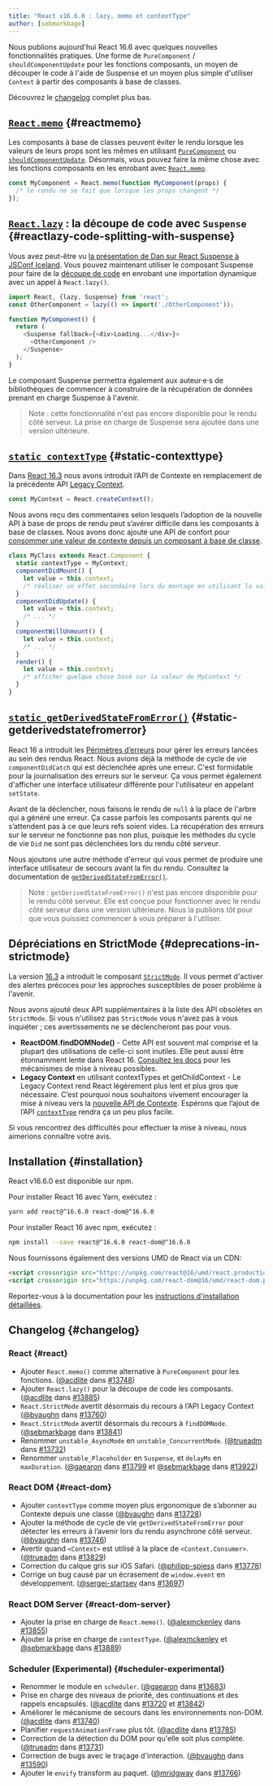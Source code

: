 ```yaml
---
title: "React v16.6.0 : lazy, memo et contextType"
author: [sebmarkbage]
---
```


Nous publions aujourd'hui React 16.6 avec quelques nouvelles fonctionnalités pratiques. Une forme de `PureComponent` / `shouldComponentUpdate` pour les fonctions composants, un moyen de découper le code à l'aide de Suspense et un moyen plus simple d'utiliser `Context` à partir des composants à base de classes.

Découvrez le [changelog](#changelog) complet plus bas.

## [`React.memo`](/docs/react-api.html#reactmemo) {#reactmemo}

Les composants à base de classes peuvent éviter le rendu lorsque les valeurs de leurs props sont les mêmes en utilisant [`PureComponent`](/docs/react-api.html#reactpurecomponent) ou [`shouldComponentUpdate`](/docs/react-component.html#shouldcomponentupdate). Désormais, vous pouvez faire la même chose avec les fonctions composants en les enrobant avec [`React.memo`](/docs/react-api.html#reactmemo).

```js
const MyComponent = React.memo(function MyComponent(props) {
  /* le rendu ne se fait que lorsque les props changent */
});
```

## [`React.lazy`](/docs/code-splitting.html#reactlazy) : la découpe de code avec `Suspense` {#reactlazy-code-splitting-with-suspense}

Vous avez peut-être vu [la présentation de Dan sur React Suspense à JSConf Iceland](/blog/2018/03/01/sneak-peek-beyond-react-16.html). Vous pouvez maintenant utiliser le composant Suspense pour faire de la [découpe de code](/docs/code-splitting.html#reactlazy) en enrobant une importation dynamique avec un appel à `React.lazy()`.

```js
import React, {lazy, Suspense} from 'react';
const OtherComponent = lazy(() => import('./OtherComponent'));

function MyComponent() {
  return (
    <Suspense fallback={<div>Loading...</div>}>
      <OtherComponent />
    </Suspense>
  );
}
```

Le composant Suspense permettra également aux auteur·e·s de bibliothèques de commencer à construire de la récupération de données prenant en charge Suspense à l'avenir.

> Note : cette fonctionnalité n'est pas encore disponible pour le rendu côté serveur. La prise en charge de Suspense sera ajoutée dans une version ultérieure.

## [`static contextType`](/docs/context.html#classcontexttype) {#static-contexttype}

Dans [React 16.3](/blog/2018/03/29/react-v-16-3.html) nous avons introduit l’API de Contexte en remplacement de la précédente API [Legacy Context](/docs/legacy-context.html).

```js
const MyContext = React.createContext();
```

Nous avons reçu des commentaires selon lesquels l’adoption de la nouvelle API à base de props de rendu peut s’avérer difficile dans les composants à base de classes. Nous avons donc ajouté une API de confort pour [consommer une valeur de contexte depuis un composant à base de classe](/docs/context.html#classcontexttype).

```js
class MyClass extends React.Component {
  static contextType = MyContext;
  componentDidMount() {
    let value = this.context;
    /* réaliser un effet secondaire lors du montage en utilisant la valeur de MyContext */
  }
  componentDidUpdate() {
    let value = this.context;
    /* ... */
  }
  componentWillUnmount() {
    let value = this.context;
    /* ... */
  }
  render() {
    let value = this.context;
    /* afficher quelque chose basé sur la valeur de MyContext */
  }
}
```

## [`static getDerivedStateFromError()`](/docs/react-component.html#static-getderivedstatefromerror) {#static-getderivedstatefromerror}

React 16 a introduit les [Périmètres d’erreurs](/blog/2017/07/26/error-handling-in-react-16.html) pour gérer les erreurs lancées au sein des rendus React. Nous avions déjà la méthode de cycle de vie `componentDidCatch` qui est déclenchée après une erreur. C'est formidable pour la journalisation des erreurs sur le serveur. Ça vous permet également d'afficher une interface utilisateur différente pour l'utilisateur en appelant `setState`.

Avant de la déclencher, nous faisons le rendu de `null` à la place de l'arbre qui a généré une erreur. Ça casse parfois les composants parents qui ne s’attendent pas à ce que leurs refs soient vides. La récupération des erreurs sur le serveur ne fonctionne pas non plus, puisque les méthodes du cycle de vie `Did` ne sont pas déclenchées lors du rendu côté serveur.

Nous ajoutons une autre méthode d'erreur qui vous permet de produire une interface utilisateur de secours avant la fin du rendu. Consultez la documentation de [`getDerivedStateFromError()`](/docs/react-component.html#static-getderivedstatefromerror).

> Note : `getDerivedStateFromError()` n'est pas encore disponible pour le rendu côté serveur. Elle est conçue pour fonctionner avec le rendu côté serveur dans une version ultérieure. Nous la publions tôt pour que vous puissiez commencer à vous préparer à l'utiliser.

## Dépréciations en StrictMode {#deprecations-in-strictmode}

La version [16.3](/blog/2018/03/29/react-v-16-3.html#strictmode-component) a introduit le composant [`StrictMode`](/docs/strict-mode.html). Il vous permet d'activer des alertes précoces pour les approches susceptibles de poser problème à l'avenir.

Nous avons ajouté deux API supplémentaires à la liste des API obsolètes en `StrictMode`. Si vous n'utilisez pas `StrictMode` vous n'avez pas à vous inquiéter ; ces avertissements ne se déclencheront pas pour vous.

* __ReactDOM.findDOMNode()__ - Cette API est souvent mal comprise et la plupart des utilisations de celle-ci sont inutiles. Elle peut aussi être étonnamment lente dans React 16. [Consultez les docs](/docs/strict-mode.html#warning-about-deprecated-finddomnode-usage) pour les mécanismes de mise à niveau possibles.
* __Legacy Context__ en utilisant contextTypes et getChildContext - Le Legacy Context rend React légèrement plus lent et plus gros que nécessaire. C’est pourquoi nous souhaitons vivement encourager la mise à niveau vers la [nouvelle API de Contexte](/docs/context.html). Espérons que l’ajout de l’API [`contextType`](/docs/context.html#classcontexttype) rendra ça un peu plus facile.

Si vous rencontrez des difficultés pour effectuer la mise à niveau, nous aimerions connaître votre avis.

## Installation {#installation}

React v16.6.0 est disponible sur npm.

Pour installer React 16 avec Yarn, exécutez :

```bash
yarn add react@^16.6.0 react-dom@^16.6.0
```

Pour installer React 16 avec npm, exécutez :

```bash
npm install --save react@^16.6.0 react-dom@^16.6.0
```

Nous fournissons également des versions UMD de React via un CDN:

```html
<script crossorigin src="https://unpkg.com/react@16/umd/react.production.min.js"></script>
<script crossorigin src="https://unpkg.com/react-dom@16/umd/react-dom.production.min.js"></script>
```

Reportez-vous à la documentation pour les [instructions d'installation détaillées](/docs/installation.html).

## Changelog {#changelog}

### React {#react}

* Ajouter `React.memo()` comme alternative à `PureComponent` pour les fonctions. ([@acdlite](https://github.com/acdlite) dans [#13748](https://github.com/facebook/react/pull/13748))
* Ajouter `React.lazy()` pour la découpe de code les composants. ([@acdlite](https://github.com/acdlite) dans [#13885](https://github.com/facebook/react/pull/13885))
* `React.StrictMode` avertit désormais du recours à l’API Legacy Context ([@bvaughn](https://github.com/bvaughn) dans [#13760](https://github.com/facebook/react/pull/13760))
* `React.StrictMode` avertit désormais du recours à `findDOMNode`. ([@sebmarkbage](https://github.com/sebmarkbage) dans [#13841](https://github.com/facebook/react/pull/13841))
* Renommer `unstable_AsyncMode` en `unstable_ConcurrentMode`. ([@trueadm](https://github.com/trueadm) dans [#13732](https://github.com/facebook/react/pull/13732))
* Renommer `unstable_Placeholder` en `Suspense`, et `delayMs` en `maxDuration`. ([@gaearon](https://github.com/gaearon) dans [#13799](https://github.com/facebook/react/pull/13799) et [@sebmarkbage](https://github.com/sebmarkbage) dans [#13922](https://github.com/facebook/react/pull/13922))

### React DOM {#react-dom}

* Ajouter `contextType` comme moyen plus ergonomique de s’abonner au Contexte depuis une classe ([@bvaughn](https://github.com/bvaughn) dans [#13728](https://github.com/facebook/react/pull/13728))
* Ajouter la méthode de cycle de vie `getDerivedStateFromError` pour détecter les erreurs à l’avenir lors du rendu asynchrone côté serveur. ([@bvaughn](https://github.com/bvaughn) dans [#13746](https://github.com/facebook/react/pull/13746))
* Avertir quand `<Context>` est utilisé à la place de `<Context.Consumer>`. ([@trueadm](https://github.com/trueadm) dans [#13829](https://github.com/facebook/react/pull/13829))
* Correction du calque gris sur iOS Safari. ([@philipp-spiess](https://github.com/philipp-spiess) dans [#13778](https://github.com/facebook/react/pull/13778))
* Corrige un bug causé par un écrasement de `window.event` en développement. ([@sergei-startsev](https://github.com/sergei-startsev) dans [#13697](https://github.com/facebook/react/pull/13697))

### React DOM Server {#react-dom-server}

* Ajouter la prise en charge de `React.memo()`. ([@alexmckenley](https://github.com/alexmckenley) dans [#13855](https://github.com/facebook/react/pull/13855))
* Ajouter la prise en charge de `contextType`. ([@alexmckenley](https://github.com/alexmckenley) et [@sebmarkbage](https://github.com/sebmarkbage) dans [#13889](https://github.com/facebook/react/pull/13889))

### Scheduler (Experimental) {#scheduler-experimental}

* Renommer le module en `scheduler`. ([@gaearon](https://github.com/gaearon) dans [#13683](https://github.com/facebook/react/pull/13683))
* Prise en charge des niveaux de priorité, des continuations et des rappels encapsulés. ([@acdlite](https://github.com/acdlite) dans [#13720](https://github.com/facebook/react/pull/13720) et [#13842](https://github.com/facebook/react/pull/13842))
* Améliorer le mécanisme de secours dans les environnements non-DOM. ([@acdlite](https://github.com/acdlite) dans [#13740](https://github.com/facebook/react/pull/13740))
* Planifier `requestAnimationFrame` plus tôt. ([@acdlite](https://github.com/acdlite) dans [#13785](https://github.com/facebook/react/pull/13785))
* Correction de la détection du DOM pour qu'elle soit plus complète. ([@trueadm](https://github.com/trueadm) dans [#13731](https://github.com/facebook/react/pull/13731))
* Correction de bugs avec le traçage d'interaction. ([@bvaughn](https://github.com/bvaughn) dans [#13590](https://github.com/facebook/react/pull/13590))
* Ajouter le `envify` transform au paquet. ([@mridgway](https://github.com/mridgway) dans [#13766](https://github.com/facebook/react/pull/13766))

